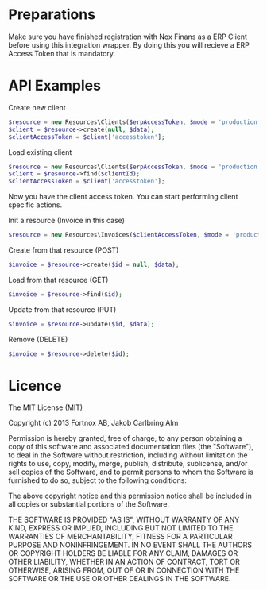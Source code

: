 
# Preparations

Make sure you have finished registration with Nox Finans as a ERP Client before using this integration wrapper.
By doing this you will recieve a ERP Access Token that is mandatory.

# API Examples

Create new client
```php
$resource = new Resources\Clients($erpAccessToken, $mode = 'production'/'test');
$client = $resource->create(null, $data);
$clientAccessToken = $client['accesstoken'];
```

Load existing client
```php
$resource = new Resources\Clients($erpAccessToken, $mode = 'production'/'test');
$client = $resource->find($clientId);
$clientAccessToken = $client['accesstoken'];

```

Now you have the client access token. You can start performing client specific actions.

Init a resource (Invoice in this case)
```php
$resource = new Resources\Invoices($clientAccessToken, $mode = 'production'/'test');
```

Create from that resource (POST)
```php
$invoice = $resource->create($id = null, $data);
```

Load from that resource (GET)
```php
$invoice = $resource->find($id);
```

Update from that resource (PUT)
```php
$invoice = $resource->update($id, $data);
```

Remove (DELETE)
```php
$invoice = $resource->delete($id);
```

# Licence

The MIT License (MIT)

Copyright (c) 2013 Fortnox AB, Jakob Carlbring Alm

Permission is hereby granted, free of charge, to any person obtaining a copy
of this software and associated documentation files (the "Software"), to deal
in the Software without restriction, including without limitation the rights
to use, copy, modify, merge, publish, distribute, sublicense, and/or sell
copies of the Software, and to permit persons to whom the Software is
furnished to do so, subject to the following conditions:

The above copyright notice and this permission notice shall be included in
all copies or substantial portions of the Software.

THE SOFTWARE IS PROVIDED "AS IS", WITHOUT WARRANTY OF ANY KIND, EXPRESS OR
IMPLIED, INCLUDING BUT NOT LIMITED TO THE WARRANTIES OF MERCHANTABILITY,
FITNESS FOR A PARTICULAR PURPOSE AND NONINFRINGEMENT. IN NO EVENT SHALL THE
AUTHORS OR COPYRIGHT HOLDERS BE LIABLE FOR ANY CLAIM, DAMAGES OR OTHER
LIABILITY, WHETHER IN AN ACTION OF CONTRACT, TORT OR OTHERWISE, ARISING FROM,
OUT OF OR IN CONNECTION WITH THE SOFTWARE OR THE USE OR OTHER DEALINGS IN
THE SOFTWARE.
